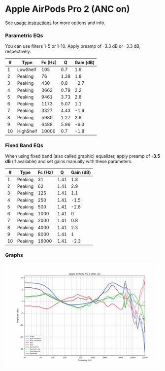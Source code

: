 # Apple AirPods Pro 2 (ANC on)
See [usage instructions](https://github.com/jaakkopasanen/AutoEq#usage) for more options and info.

### Parametric EQs
You can use filters 1-5 or 1-10. Apply preamp of -3.3 dB or -3.3 dB, respectively.

|   # | Type      |   Fc (Hz) |    Q |   Gain (dB) |
|-----|-----------|-----------|------|-------------|
|   1 | LowShelf  |       105 | 0.7  |         1.9 |
|   2 | Peaking   |        76 | 1.38 |         1.8 |
|   3 | Peaking   |       430 | 0.8  |        -2.7 |
|   4 | Peaking   |      3662 | 0.79 |         2.2 |
|   5 | Peaking   |      9461 | 3.73 |         2.8 |
|   6 | Peaking   |      1173 | 5.07 |         1.1 |
|   7 | Peaking   |      3327 | 4.43 |        -1.9 |
|   8 | Peaking   |      5980 | 1.27 |         2.6 |
|   9 | Peaking   |      6488 | 5.96 |        -6.3 |
|  10 | HighShelf |     10000 | 0.7  |        -1.8 |

### Fixed Band EQs
When using fixed band (also called graphic) equalizer, apply preamp of **-3.5 dB** (if available) and set gains manually with these parameters.

|   # | Type    |   Fc (Hz) |    Q |   Gain (dB) |
|-----|---------|-----------|------|-------------|
|   1 | Peaking |        31 | 1.41 |         1.8 |
|   2 | Peaking |        62 | 1.41 |         2.9 |
|   3 | Peaking |       125 | 1.41 |         1.1 |
|   4 | Peaking |       250 | 1.41 |        -1.5 |
|   5 | Peaking |       500 | 1.41 |        -2.8 |
|   6 | Peaking |      1000 | 1.41 |         0   |
|   7 | Peaking |      2000 | 1.41 |         0.8 |
|   8 | Peaking |      4000 | 1.41 |         2.3 |
|   9 | Peaking |      8000 | 1.41 |         1   |
|  10 | Peaking |     16000 | 1.41 |        -2.3 |

### Graphs
![](./Apple%20AirPods%20Pro%202%20(ANC%20on).png)
